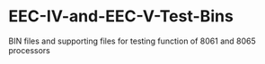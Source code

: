 # EEC-IV-and-EEC-V-Test-Bins
BIN files and supporting files for testing function of 8061 and 8065 processors
